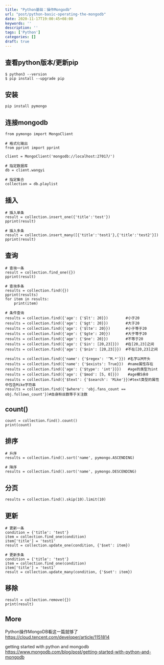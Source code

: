 ```yaml
---
title: "Python基础：操作Mongodb"
url: "post/python-basic-operating-the-mongodb"
date: 2020-11-17T19:00:45+08:00
keywords: ''
description: ''
tags: ['Python']
categories: []
draft: true
---
```



## 查看python版本/更新pip

```
$ python3 --version
$ pip install --upgrade pip
```

## 安装

```
pip install pymongo
```

## 连接mongodb

```
from pymongo import MongoClient

# 格式化输出
from pprint import pprint

client = MongoClient('mongodb://localhost:27017/')

# 指定数据库
db = client.wangyi 

# 指定集合
collection = db.playlist
```

## 插入

```
# 插入单条
result = collection.insert_one({'title':'test'})
pprint(result)

# 插入多条
result = collection.insert_many([{'title':'test1'},{'title':'test2'}])
pprint(result)
```

## 查询

```
# 查询一条
result = collection.find_one({})
pprint(result)

# 查询多条
results = collection.find({})
pprint(results)
for item in results:
	print(item)

# 条件查询
results = collection.find({'age': {'$lt': 20}})        #小于20
results = collection.find({'age': {'$gt': 20}})        #大于20
results = collection.find({'age': {'$lte': 20}})       #小于等于20
results = collection.find({'age': {'$gte': 20}})       #大于等于20
results = collection.find({'age': {'$ne': 20}})        #不等于20
results = collection.find({'age': {'$in': [20,23]}})   #在[20,23]之间
results = collection.find({'age': {'$nin': [20,23]}})  #不在[20,23]之间

results = collection.find({'name': {'$regex': '^M.*'}}) #名字以M开头
results = collection.find({'name': {'$exists': True}})  #name属性存在
results = collection.find({'age': {'$type': 'int'}}})   #age的类型为int
results = collection.find({'age': {'$mod': [5, 0]}})    #age模5余0 
results = collection.find({'$text': {'$search': 'Mike'}})#text类型的属性中包含Mike字符串
results = collection.find({'$where': 'obj.fans_count == obj.follows_count'})#自身粉丝数等于关注数
```

## count()

```
count = collection.find().count()
print(count)
```

## 排序

```
# 升序
results = collection.find().sort('name', pymongo.ASCENDING)

# 降序
results = collection.find().sort('name', pymongo.DESCENDING)
```

## 分页
```
results = collection.find().skip(10).limit(10)
```

## 更新

```
# 更新一条
condition = {'title': 'test'}
item = collection.find_one(condition)
item['title'] = 'test1'
result = collection.update_one(condition, {'$set': item})

# 更新多条
condition = {'title': 'test'}
item = collection.find_one(condition)
item['title'] = 'test1'
result = collection.update_many(condition, {'$set': item})
```

## 移除

```
result = collection.remove({})
print(result)
```

## More 

Python操作MongoDB看这一篇就够了  
https://cloud.tencent.com/developer/article/1151814    

getting started with python and mongodb    
https://www.mongodb.com/blog/post/getting-started-with-python-and-mongodb  